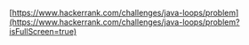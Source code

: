 [https://www.hackerrank.com/challenges/java-loops/problem](https://www.hackerrank.com/challenges/java-loops/problem?isFullScreen=true)